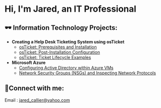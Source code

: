 <h1>Hi, I'm Jared, an IT Professional

<h2>🕶️ Information Technology Projects:</h2>

- <b>Creating a Help Desk Ticketing System using osTicket</b>
  - [osTicket: Prerequisites and Installation](https://github.com/JaredC-Medora/osticket-prereqs)
  - [osTicket: Post-Installation Configuration](https://github.com/JaredC-Medora/post-install-config)
  - [osTicket: Ticket Lifecycle Examples](https://github.com/joshmadakorcc/ticket-lifecycle)
- <b>Microsoft Azure</b>
  - [Configuring Active Directory within Azure VMs](https://github.com/JaredC-Medora/configure-ad)
  - [Network Security Groups (NSGs) and Inspecting Network Protocols](https://github.com/JaredC-Medora/azure-network-protocols)

<h2>🤳Connect with me:</h2>

Email : jared_callier@yahoo.com
